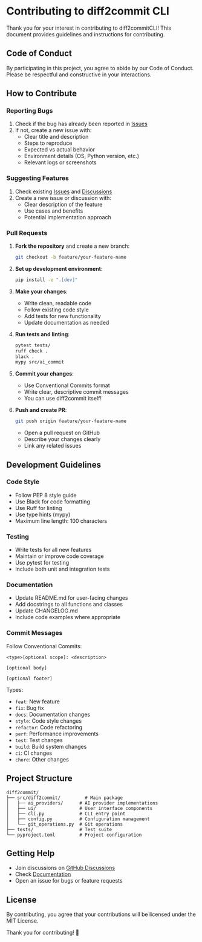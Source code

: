 # Contributing to diff2commit CLI

Thank you for your interest in contributing to diff2commitCLI! This document provides guidelines and instructions for contributing.

## Code of Conduct

By participating in this project, you agree to abide by our Code of Conduct. Please be respectful and constructive in your interactions.

## How to Contribute

### Reporting Bugs

1. Check if the bug has already been reported in [Issues](https://github.com/maadhav-codes/diff2commit/issues)
2. If not, create a new issue with:
   - Clear title and description
   - Steps to reproduce
   - Expected vs actual behavior
   - Environment details (OS, Python version, etc.)
   - Relevant logs or screenshots

### Suggesting Features

1. Check existing [Issues](https://github.com/maadhav-codes/diff2commit/issues) and [Discussions](https://github.com/maadhav-codes/diff2commit/discussions)
2. Create a new issue or discussion with:
   - Clear description of the feature
   - Use cases and benefits
   - Potential implementation approach

### Pull Requests

1. **Fork the repository** and create a new branch:

   ```bash
   git checkout -b feature/your-feature-name
   ```

2. **Set up development environment**:

   ```bash
   pip install -e ".[dev]"
   ```

3. **Make your changes**:

   - Write clean, readable code
   - Follow existing code style
   - Add tests for new functionality
   - Update documentation as needed

4. **Run tests and linting**:

   ```bash
   pytest tests/
   ruff check .
   black .
   mypy src/ai_commit
   ```

5. **Commit your changes**:

   - Use Conventional Commits format
   - Write clear, descriptive commit messages
   - You can use diff2commit itself!

6. **Push and create PR**:
   ```bash
   git push origin feature/your-feature-name
   ```
   - Open a pull request on GitHub
   - Describe your changes clearly
   - Link any related issues

## Development Guidelines

### Code Style

- Follow PEP 8 style guide
- Use Black for code formatting
- Use Ruff for linting
- Use type hints (mypy)
- Maximum line length: 100 characters

### Testing

- Write tests for all new features
- Maintain or improve code coverage
- Use pytest for testing
- Include both unit and integration tests

### Documentation

- Update README.md for user-facing changes
- Add docstrings to all functions and classes
- Update CHANGELOG.md
- Include code examples where appropriate

### Commit Messages

Follow Conventional Commits:

```
<type>[optional scope]: <description>

[optional body]

[optional footer]
```

Types:

- `feat`: New feature
- `fix`: Bug fix
- `docs`: Documentation changes
- `style`: Code style changes
- `refactor`: Code refactoring
- `perf`: Performance improvements
- `test`: Test changes
- `build`: Build system changes
- `ci`: CI changes
- `chore`: Other changes

## Project Structure

```
diff2commit/
├── src/diff2commit/         # Main package
│   ├── ai_providers/      # AI provider implementations
│   ├── ui/                # User interface components
│   ├── cli.py             # CLI entry point
│   ├── config.py          # Configuration management
│   └── git_operations.py  # Git operations
├── tests/                 # Test suite
└── pyproject.toml         # Project configuration
```

## Getting Help

- Join discussions on [GitHub Discussions](https://github.com/maadhav-codes/diff2commit/discussions)
- Check [Documentation](https://github.com/maadhav-codes/diff2commit#readme)
- Open an issue for bugs or feature requests

## License

By contributing, you agree that your contributions will be licensed under the MIT License.

Thank you for contributing! 🎉
